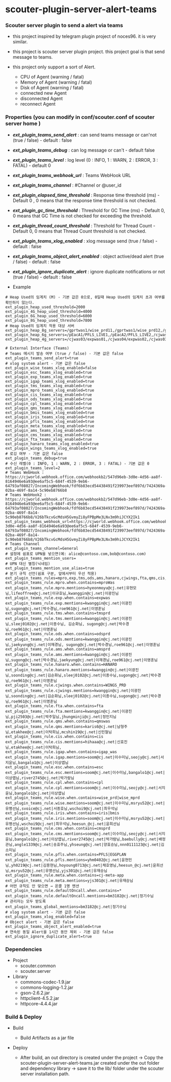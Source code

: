 # scouter-plugin-server-alert-teams
### Scouter server plugin to send a alert via teams

- this project inspired by telegram plugin project of noces96. it is very similar.

- this project is  scouter server plugin project. this project goal is that send message to teams.
-  this project only support a sort of Alert.
    - CPU of Agent  (warning / fatal)
    - Memory of Agent (warning / fatal)
    - Disk of Agent (warning / fatal)
    - connected new Agent
    - disconnected Agent
    - reconnect Agent

### Properties (you can modify in conf/scouter.conf of scouter server home )
* **_ext\_plugin\_teams\_send\_alert_** : can send teams message or can'not  (true / false) - default : false
* **_ext\_plugin\_teams\_debug_** : can log message or can't  - default false
* **_ext\_plugin\_teams\_level_** : log level (0 : INFO, 1 : WARN, 2 : ERROR, 3 : FATAL) - default 0
* **_ext\_plugin\_teams\_webhook_url_** : Teams WebHook URL
* **_ext\_plugin\_teams\_channel_** : #Channel or @user_id
* **_ext\_plugin\_elapsed\_time\_threshold_** : Response time threshold (ms) - Default 0 , 0 means that the response time threshold is not checked.
* **_ext\_plugin\_gc\_time\_threshold_** : Threshold for GC Time (ms) - Default 0, 0 means that GC Time is not checked for exceeding the threshold.
* **_ext\_plugin\_thread\_count\_threshold_** : Threshold for Thread Count - Default 0, 0 means that Thread Count threshold is not checked.
* **_ext\_plugin\_teams\_xlog\_enabled_** : xlog message send (true / false) - default : false
* **_ext_plugin_teams_object_alert_enabled_** : object active/dead alert (true / false) - default : false
* **_ext_plugin_ignore_duplicate_alert_** : ignore duplicate notifications or not (true / false) - default : false


* Example
```
# Heap Used의 임계치 (M) - 기본 값은 0으로, 0일때 Heap Used의 임계치 초과 여부를 확인하지 않는다.
ext_plugin_heap_used_threshold=2000
ext_plugin_4G_heap_used_threshold=4000
ext_plugin_6G_heap_used_threshold=6000
ext_plugin_8G_heap_used_threshold=7800
# Heap Used의 임계치 적용 대상 서버
ext_plugin_heap_8g_servers=/gprtwas1/wise_prd11,/gprtwas1/wise_prd12,/gprtwas2/wise_prd21,/gprtwas2/wise_prd22
ext_plugin_heap_6g_servers=/pEacA1/PFLS_LIVE1,/pEacA2/PFLS_LIVE2,/cjwas03/qmswas1,/cjwas04/qmswas2
ext_plugin_heap_4g_servers=/cjwas03/expwas01,/cjwas04/expwas02,/cjwas03/amsprd_1,/cjwas04/amsprd_2,/cjwas03/cmsprd_1,/cjwas04/cmsprd_2,/cjirisap1/bmis_was1,/cjirisap1/iris_was1,/cjemap/bmis_was2,/cjemap/iris_was2

# External Interface (Teams)
# Teams 메시지 발송 여부 (true / false) - 기본 값은 false
ext_plugin_teams_send_alert=true
# xlog system alert - 기본 값은 false
ext_plugin_wise_teams_xlog_enabled=false
ext_plugin_esc_teams_xlog_enabled=true
ext_plugin_exp_teams_xlog_enabled=true
ext_plugin_igap_teams_xlog_enabled=true
ext_plugin_tms_teams_xlog_enabled=true
ext_plugin_mpro_teams_xlog_enabled=true
ext_plugin_cis_teams_xlog_enabled=true
ext_plugin_ods_teams_xlog_enabled=true
ext_plugin_cpl_teams_xlog_enabled=true
ext_plugin_qms_teams_xlog_enabled=true
ext_plugin_bmis_teams_xlog_enabled=true
ext_plugin_iris_teams_xlog_enabled=true
ext_plugin_pfls_teams_xlog_enabled=true
ext_plugin_meta_teams_xlog_enabled=true
ext_plugin_ams_teams_xlog_enabled=true
ext_plugin_cms_teams_xlog_enabled=true
ext_plugin_fta_teams_xlog_enabled=true
ext_plugin_hanaro_teams_xlog_enabled=true
ext_plugin_wings_teams_xlog_enabled=true
# 로깅 여부 - 기본 값은 false
ext_plugin_teams_debug=true
# 수신 레벨(0 : INFO, 1 : WARN, 2 : ERROR, 3 : FATAL) - 기본 값은 0
ext_plugin_teams_level=2
# Teams WebHook : https://cjworld.webhook.office.com/webhookb2/547d96eb-3d0e-4d56-aa8f-8164946e6a93@ee6af5c5-684f-4539-9eb6-64793af08027/IncomingWebhook/fdf6b83ecd54438491f239973eef897d/7424369a-02ba-469f-8a14-5c90eb8766b8
# Teams WebHook2 : https://cjworld.webhook.office.com/webhookb2/547d96eb-3d0e-4d56-aa8f-8164946e6a93@ee6af5c5-684f-4539-9eb6-64793af08027/IncomingWebhook/fdf6b83ecd54438491f239973eef897d/7424369a-02ba-469f-8a14-5c90eb8766b8/V26bTkcvGcMdsH5GvmyZi8yFPBpMe3LNv3m9hiJCYX2Ik1
ext_plugin_teams_webhook_url=https://cjworld.webhook.office.com/webhookb2/547d96eb-3d0e-4d56-aa8f-8164946e6a93@ee6af5c5-684f-4539-9eb6-64793af08027/IncomingWebhook/fdf6b83ecd54438491f239973eef897d/7424369a-02ba-469f-8a14-5c90eb8766b8/V26bTkcvGcMdsH5GvmyZi8yFPBpMe3LNv3m9hiJCYX2Ik1
# Teams Channel
ext_plugin_teams_channel=General
# 설정에 쉼표로 UPN을 넣으면(예: alice@contoso.com,bob@contoso.com)
ext_plugin_teams_mention_users=
# UPN 대신 별칭(닉네임)
ext_plugin_teams_mention_use_alias=true
# 분기 규칙 선언(쉼표 구분, 앞에서부터 우선 적용)
ext_plugin_teams_rules=mpro,exp,tms,ods,ams,hanaro,cjwings,fta,qms,cis,igap,esc,cpl,wise,iris,cms,pfls,meta,defaultOncall
ext_plugin_teams_rule.mpro.when.contains=mproWas
ext_plugin_teams_rule.mpro.mentions=hyeonmoyu@cj.net|유현모님,lifeoffree@cj.net|이규호님,kwanggin@cj.net|이광진님
ext_plugin_teams_rule.exp.when.contains=expwas
ext_plugin_teams_rule.exp.mentions=kwanggin@cj.net|이광진님,sugong@cj.net|박수경님,roe961@cj.net|이영훈님
ext_plugin_teams_rule.tms.when.contains=tmsprd
ext_plugin_teams_rule.tms.mentions=kwanggin@cj.net|이광진님,sleej0102@cj.net|이종수님, 김순화님, sugong@cj.net|박수경님,roe961@cj.net|이영훈님
ext_plugin_teams_rule.ods.when.contains=odsprd
ext_plugin_teams_rule.ods.mentions=kwanggin@cj.net|이광진님,jaekyung@cj.net|이재경님, sugong@cj.net|박수경님,roe961@cj.net|이영훈님
ext_plugin_teams_rule.ams.when.contains=amsprd
ext_plugin_teams_rule.ams.mentions=kwanggin@cj.net|이광진님,sugong@cj.net|박수경님,jaekyung@cj.net|이재경님,roe961@cj.net|이영훈님
ext_plugin_teams_rule.hanaro.when.contains=HANARO
ext_plugin_teams_rule.hanaro.mentions=kwanggin@cj.net|이광진님,soonding@cj.net|김순화님,sleej0102@cj.net|이종수님,sugong@cj.net|박수경님,roe961@cj.net|이영훈님
ext_plugin_teams_rule.cjwings.when.contains=WINGS_PRD
ext_plugin_teams_rule.cjwings.mentions=kwanggin@cj.net|이광진님,soonding@cj.net|김순화님,sleej0102@cj.net|이종수님,sugong@cj.net|박수경님,roe961@cj.net|이영훈님
ext_plugin_teams_rule.fta.when.contains=fta
ext_plugin_teams_rule.fta.mentions=kwanggin@cj.net|이광진님,pji2503@cj.net|박주일님,jhungminji@cj.net|정민지님
ext_plugin_teams_rule.qms.when.contains=qmswas
ext_plugin_teams_rule.qms.mentions=karis6@cj.net|남형주님,etakhee@cj.net|이탁희님,mcshin19@cj.net|신민철님
ext_plugin_teams_rule.cis.when.contains=cis
ext_plugin_teams_rule.cis.mentions=hihaaa@cj.net|신효진님,etakhee@cj.net|이탁희님,
ext_plugin_teams_rule.igap.when.contains=igap_was
ext_plugin_teams_rule.igap.mentions=soom@cj.net|이수미님,seojy@cj.net|서지윤님,bangalo1@cj.net|이상엽님
ext_plugin_teams_rule.esc.when.contains=esc
ext_plugin_teams_rule.esc.mentions=soom@cj.net|이수미님,bangalo1@cj.net|이상엽님,river2745@cj.net|박가람님
ext_plugin_teams_rule.cpl.when.contains=cpl
ext_plugin_teams_rule.cpl.mentions=soom@cj.net|이수미님,seojy@cj.net|서지윤님,bangalo1@cj.net|이상엽님
ext_plugin_teams_rule.wise.when.contains=wise_prd|wise_mprd
ext_plugin_teams_rule.wise.mentions=soom@cj.net|이수미님,msryu52@cj.net|유명선님,svoice@cj.net|서종호님,wschoi9@cj.net|최우석님
ext_plugin_teams_rule.iris.when.contains=iris|bmis
ext_plugin_teams_rule.iris.mentions=soom@cj.net|이수미님,msryu52@cj.net|유명선님,wschoi9@cj.net|최우석님,heesun_@cj.net|윤희선님
ext_plugin_teams_rule.cms.when.contains=cmsprd
ext_plugin_teams_rule.cms.mentions=soom@cj.net|이수미님,seojy@cj.net|서지윤님,bangalo1@cj.net|이상엽님,river2745@cj.net|박가람님,baebully@cj.net|배정관님,angle1339@cj.net|송효주님,yhseung@cj.net|양효승님,nnn0111123@cj.net|김소미님
ext_plugin_teams_rule.pfls.when.contains=PFLS|EGGPLAN
ext_plugin_teams_rule.pfls.mentions=yhm0402@cj.net|윤현민님,yh0219@cj.net|김용현님,hoyoung0713@cj.net|채호영님,heesun_@cj.net|윤희선님,msryu52@cj.net|유명선님,yjs301@cj.net|유재승님
ext_plugin_teams_rule.meta.when.contains=cj-meta-app
ext_plugin_teams_rule.meta.mentions=yjs301@cj.net|유재승님
# 어떤 규칙도 안 맞으면 → 온콜 1명 멘션
ext_plugin_teams_rule.defaultOncall.when.contains=*
ext_plugin_teams_rule.defaultOncall.mentions=bm3182@cj.net|정기수님
# 관리자는 모두 받도록
ext_plugin_teams_global_mentions=bm3182@cj.net|정기수님
# xlog system alert - 기본 값은 false
ext_plugin_teams_xlog_enabled=false
# Object alert - 기본 값은 false
ext_plugin_teams_object_alert_enabled=true
# 연속된 동일 Alert을 1시간 동안 제외 - 기본 값은 false
ext_plugin_ignore_duplicate_alert=true
```

### Dependencies
* Project
    - scouter.common
    - scouter.server
* Library
    - commons-codec-1.9.jar
    - commons-logging-1.2.jar
    - gson-2.6.2.jar
    - httpclient-4.5.2.jar
    - httpcore-4.4.4.jar

### Build & Deploy

* Build
    - Build Artifacts as a jar file
  
    
* Deploy
    - After build, an out directory is created under the project → Copy the scouter-plugin-server-alert-teams.jar created under the out folder and dependency library  →  save it to the lib/ folder under the scouter server installation path.
